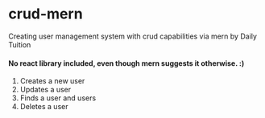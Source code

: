 # crud-mern

Creating user management system with crud capabilities via mern by Daily Tuition

#### No react library included, even though mern suggests it otherwise. :)

1. Creates a new user
2. Updates a user
3. Finds a user and users
4. Deletes a user
